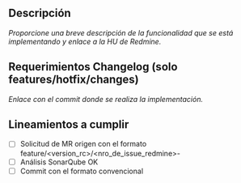 ## Descripción

_Proporcione una breve descripción de la funcionalidad que se está implementando y enlace a la HU de Redmine._

## Requerimientos Changelog (solo features/hotfix/changes)

_Enlace con el commit donde se realiza la implementación._

## Lineamientos a cumplir

- [ ] Solicitud de MR origen con el formato feature/<version_rc>/<nro_de_issue_redmine>-<titulo>
- [ ] Análisis SonarQube OK
- [ ] Commit con el formato convencional